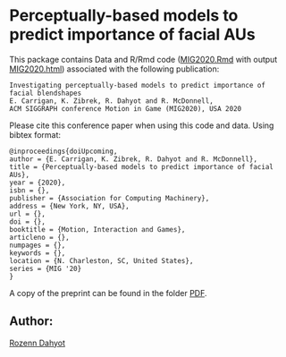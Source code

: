 # Perceptually-based models to predict importance of facial AUs


This package contains  Data and R/Rmd code ([MIG2020.Rmd](MIG2020.Rmd) with output [MIG2020.html](MIG2020.html)) associated with the following publication:

```
Investigating perceptually-based models to predict importance of facial blendshapes
E. Carrigan, K. Zibrek, R. Dahyot and R. McDonnell, 
ACM SIGGRAPH conference Motion in Game (MIG2020), USA 2020
```

Please cite this conference paper when using this code and data.
Using bibtex format:

```
@inproceedings{doiUpcoming,
author = {E. Carrigan, K. Zibrek, R. Dahyot and R. McDonnell},
title = {Perceptually-based models to predict importance of facial AUs},
year = {2020},
isbn = {},
publisher = {Association for Computing Machinery},
address = {New York, NY, USA},
url = {},
doi = {},
booktitle = {Motion, Interaction and Games},
articleno = {},
numpages = {},
keywords = {},
location = {N. Charleston, SC, United States},
series = {MIG '20}
}

```

A copy of the preprint can be found in the folder [PDF](PDF/). 



## Author: 

[Rozenn Dahyot](https://roznn.github.io/)